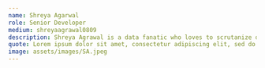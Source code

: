 ```yaml
---
name: Shreya Agarwal
role: Senior Developer
medium: shreyaagrawal0809
description: Shreya Agrawal is a data fanatic who loves to scrutanize data as well as answering unanswered questions using visualizations. She also enjoy developing softwares.
quote: Lorem ipsum dolor sit amet, consectetur adipiscing elit, sed do eiusmod tempor
image: assets/images/SA.jpeg
---
```

